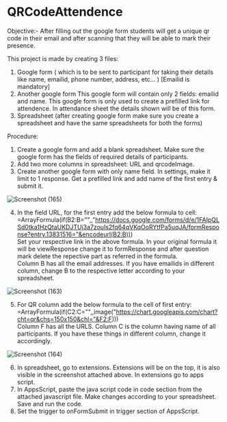 # QRCodeAttendence
Objective:- After filling out the google form students will get a unique qr code in their email and after scanning that they will be able to mark their presence.

This project is made by creating 3 files:
1. Google form ( which is to be sent to participant for taking their details like name, emailid, phone number, address, etc... )  [Emailid is mandatory]
2. Another google form
      This google form will contain only 2 fields: emailid and name. This google form is only used to create a prefilled link for attendence. In attendance sheet the details shown will be of this form.
3. Spreadsheet (after creating google form make sure you create a spreadsheet and have the same spreadsheets for both the forms)

Procedure:
1. Create a google form and add a blank spreadsheet. Make sure the google form has the fields of required details of participants.
2. Add two more columns in spreadsheet: URL and qrcodeImage.
3. Create another google form with only name field. In settings, make it limit to 1 response. Get a prefilled link and add name of the first entry & submit it.



![Screenshot (165)](https://github.com/Keyuri292/QRCodeAttendence/assets/115882560/4940bc3f-7743-4a8e-b95f-18810932a6f8)


4. In the field URL, for the first entry add the below formula to cell:
   =ArrayFormula(if(B2:B="",,"https://docs.google.com/forms/d/e/1FAIpQLSd0tka1HzQtaUKDJTUj3a7zouIs2fq64qVKqOoRYtfPa5uqJA/formResponse?entry.13831516="&encodeurl(B2:B))) <br>
   Set your respective link in the above formula. In your original formula it will be viewResponse change it to formResponse and after question mark delete the repective 
   part as referred in the formula.<br>
   Column B has all the email addresses. If you have emailids in different column, change B to the respective letter according to your spreadsheet.



![Screenshot (163)](https://github.com/Keyuri292/QRCodeAttendence/assets/115882560/e3201e0e-2088-4a51-991c-b053b3e364ac)

   
5. For QR column add the below formula to the cell of first entry:
   =ArrayFormula(if(C2:C="",,image("https://chart.googleapis.com/chart?cht=qr&chs=150x150&chl="&F2:F))) <br>
   Column F has all the URLS. Column C is the column having name of all participants. If you have these things in different column, change it accordingly.

  
![Screenshot (164)](https://github.com/Keyuri292/QRCodeAttendence/assets/115882560/da8e016e-1b33-4292-9c85-aaaea8b5d752)

   
6. In spreadsheet, go to extensions. Extensions will be on the top, it is also visible in the screenshot attached above. In extensions go to apps script.
7. In AppsScript, paste the java script code in code section from the attached javascript file. Make changes according to your spreadsheet. Save and run the code.
8. Set the trigger to onFormSubmit in trigger section of AppsScript.
